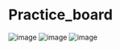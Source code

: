 # Practice_board

![image](https://user-images.githubusercontent.com/53905201/71388463-cf3c8f80-263b-11ea-88d3-9c5c55ffcb2a.png)
![image](https://user-images.githubusercontent.com/53905201/71388509-0e6ae080-263c-11ea-91c1-a9a6941c321d.png)
![image](https://user-images.githubusercontent.com/53905201/71388555-2e020900-263c-11ea-865a-a644fb5e29dc.png)
